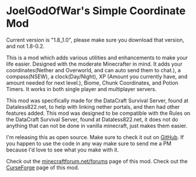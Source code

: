 JoelGodOfWar's Simple Coordinate Mod
==============

Current version is "1.8_1.0", please make sure you download that version, and not 1.8-0.2.

This is a mod which adds various utilities and enhancements to make your life easier. Designed with the moderate Minecrafter in mind.
It adds your coordinates(Nether and Overworld, and can auto send them to chat.), a compass(NSEW), a clock(Day/Night), XP (Amount you currently have, and amount needed for next level.), Biome, Chunk Coordinates, and Potion Timers. It works in both single player and multiplayer servers.

This mod was specifically made for the DataCraft Survival Server, found at Dataless822.net, to help with linking nether portals, and then had other features added.
This mod was designed to be compatible with the Rules on the DataCraft Survival Server, found at Dataless822.net, it does not do anything that can not be done in vanilla minecraft, just makes them easier.

I'm releasing this as open source. Make sure to check it out on [GitHub](https://github.com/JoelGodOfwar/joelsimplecoords/). If you happen to use the code in any way make sure to send me a PM because I'd love to see what you make with it.

Check out the [minecraftforum.net/forums](http://www.minecraftforum.net/forums/mapping-and-modding/minecraft-mods/2438107-joelgodofwars-simple-coordinate-mod) page of this mod.
Check out the [CurseForge](http://minecraft.curseforge.com/mc-mods/230599-joelgodofwars-simple-coordinates-mod) page of this mod.
